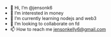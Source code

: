 - 👋 Hi, I’m @jensonk6
- 👀 I’m interested in money
- 🌱 I’m currently learning nodejs and web3
- 💞️ I’m looking to collaborate on fd
- 📫 How to reach me jensonkelly6@gmail.com

<!---
jensonk6/jensonk6 is a ✨ special ✨ repository because its `README.md` (this file) appears on your GitHub profile.
You can click the Preview link to take a look at your changes.
--->
